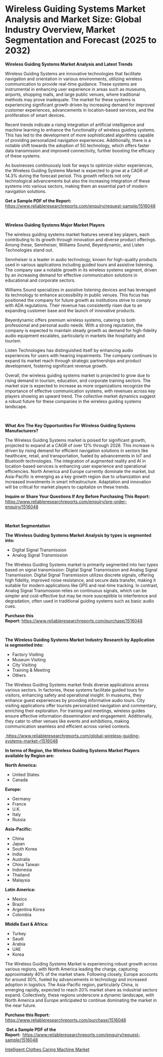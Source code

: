 <p><h1>Wireless Guiding Systems Market Analysis and Market Size: Global Industry Overview, Market Segmentation and Forecast (2025 to 2032)</h1></p><p><strong>Wireless Guiding Systems Market Analysis and Latest Trends</strong></p>
<p><p>Wireless Guiding Systems are innovative technologies that facilitate navigation and orientation in various environments, utilizing wireless communication to provide real-time guidance. These systems are instrumental in enhancing user experience in areas such as museums, airports, shopping malls, and large public venues, where traditional methods may prove inadequate. The market for these systems is experiencing significant growth driven by increasing demand for improved customer experiences, advancements in location-based services, and the proliferation of smart devices.</p><p>Recent trends indicate a rising integration of artificial intelligence and machine learning to enhance the functionality of wireless guiding systems. This has led to the development of more sophisticated algorithms capable of providing personalized navigation experiences. Additionally, there is a notable shift towards the adoption of 5G technology, which offers faster data transmission and improved connectivity, further boosting the efficacy of these systems.</p><p>As businesses continuously look for ways to optimize visitor experiences, the Wireless Guiding Systems Market is expected to grow at a CAGR of 14.3% during the forecast period. This growth reflects not only technological advancements but also the increasing integration of these systems into various sectors, making them an essential part of modern navigation solutions.</p></p>
<p><strong>Get a Sample PDF of the Report:&nbsp;</strong> <a href="https://www.reliableresearchreports.com/enquiry/request-sample/1516048?utm_campaign=48&utm_medium=2&utm_source=Github&utm_content=ia&utm_term=18012025&utm_id=wireless-guiding-systems">https://www.reliableresearchreports.com/enquiry/request-sample/1516048</a></p>
<p>&nbsp;</p>
<p><strong>Wireless Guiding Systems Major Market Players</strong></p>
<p><p>The wireless guiding systems market features several key players, each contributing to its growth through innovation and diverse product offerings. Among these, Sennheiser, Williams Sound, Beyerdynamic, and Listen Technologies stand out.</p><p>Sennheiser is a leader in audio technology, known for high-quality products used in various applications including guided tours and assistive listening. The company saw a notable growth in its wireless systems segment, driven by an increasing demand for effective communication solutions in educational and corporate sectors.</p><p>Williams Sound specializes in assistive listening devices and has leveraged its technology to enhance accessibility in public venues. This focus has positioned the company for future growth as institutions strive to comply with ADA regulations. Their revenue has consistently risen due to an expanding customer base and the launch of innovative products.</p><p>Beyerdynamic offers premium wireless systems, catering to both professional and personal audio needs. With a strong reputation, the company is expected to maintain steady growth as demand for high-fidelity audio equipment escalates, particularly in markets like hospitality and tourism.</p><p>Listen Technologies has distinguished itself by enhancing audio experiences for users with hearing impairments. The company continues to expand its market reach through strategic partnerships and product development, fostering significant revenue growth.</p><p>Overall, the wireless guiding systems market is projected to grow due to rising demand in tourism, education, and corporate training sectors. The market size is expected to increase as more organizations recognize the importance of effective communication systems, with revenues across key players showing an upward trend. The collective market dynamics suggest a robust future for these companies in the wireless guiding systems landscape.</p></p>
<p>&nbsp;</p>
<p><strong>What Are The Key Opportunities For Wireless Guiding Systems Manufacturers?</strong></p>
<p><p>The Wireless Guiding Systems market is poised for significant growth, projected to expand at a CAGR of over 12% through 2028. This increase is driven by rising demand for efficient navigation solutions in sectors like healthcare, retail, and transportation, fueled by advancements in IoT and Bluetooth technologies. The integration of augmented reality and AI in location-based services is enhancing user experience and operational efficiencies. North America and Europe currently dominate the market, but Asia-Pacific is emerging as a key growth region due to urbanization and increased investments in smart infrastructure. Adaptation and innovation will be critical for market players to capitalize on these trends.</p></p>
<p><strong>Inquire or Share Your Questions If Any Before Purchasing This Report:</strong> <a href="https://www.reliableresearchreports.com/enquiry/pre-order-enquiry/1516048?utm_campaign=48&utm_medium=2&utm_source=Github&utm_content=ia&utm_term=18012025&utm_id=wireless-guiding-systems">https://www.reliableresearchreports.com/enquiry/pre-order-enquiry/1516048</a></p>
<p>&nbsp;</p>
<p><strong>Market Segmentation</strong></p>
<p><strong>The Wireless Guiding Systems Market Analysis by types is segmented into:</strong></p>
<p><ul><li>Digital Signal Transmission</li><li>Analog Signal Transmission</li></ul></p>
<p><p>The Wireless Guiding Systems market is primarily segmented into two types based on signal transmission: Digital Signal Transmission and Analog Signal Transmission. Digital Signal Transmission utilizes discrete signals, offering high fidelity, improved noise resistance, and secure data transfer, making it suitable for modern applications like GPS and real-time tracking. In contrast, Analog Signal Transmission relies on continuous signals, which can be simpler and cost-effective but may be more susceptible to interference and degradation, often used in traditional guiding systems such as basic audio cues.</p></p>
<p><strong>Purchase this Report:&nbsp;</strong><a href="https://www.reliableresearchreports.com/purchase/1516048?utm_campaign=48&utm_medium=2&utm_source=Github&utm_content=ia&utm_term=18012025&utm_id=wireless-guiding-systems">https://www.reliableresearchreports.com/purchase/1516048</a></p>
<p>&nbsp;</p>
<p><strong>The Wireless Guiding Systems Market Industry Research by Application is segmented into:</strong></p>
<p><ul><li>Factory Visiting</li><li>Museum Visiting</li><li>City Visiting</li><li>Training & Meeting</li><li>Others</li></ul></p>
<p><p>The Wireless Guiding Systems market finds diverse applications across various sectors. In factories, these systems facilitate guided tours for visitors, enhancing safety and operational insight. In museums, they enhance guest experiences by providing informative audio tours. City visiting applications offer tourists personalized navigation and commentary, enriching their exploration. For training and meetings, wireless guides ensure effective information dissemination and engagement. Additionally, they cater to other venues like events and exhibitions, making communication seamless and efficient across varied contexts.</p></p>
<p><a href="https://www.reliableresearchreports.com/global-wireless-guiding-systems-market-r1516048?utm_campaign=48&utm_medium=2&utm_source=Github&utm_content=ia&utm_term=18012025&utm_id=wireless-guiding-systems">&nbsp;https://www.reliableresearchreports.com/global-wireless-guiding-systems-market-r1516048</a></p>
<p><strong>In terms of Region, the Wireless Guiding Systems Market Players available by Region are:</strong></p>
<p>
    <p> <strong> North America: </strong>
        <ul>
            <li>United States</li>
            <li>Canada</li>
        </ul>
        </p> 
    <p> <strong> Europe: </strong>
        <ul>
            <li>Germany</li>
            <li>France</li>
            <li>U.K.</li>
            <li>Italy</li>
            <li>Russia</li>
        </ul>
        </p> 
    <p> <strong> Asia-Pacific: </strong>
        <ul>
            <li>China</li>
            <li>Japan</li>
            <li>South Korea</li>
            <li>India</li>
            <li>Australia</li>
            <li>China Taiwan</li>
            <li>Indonesia</li>
            <li>Thailand</li>
            <li>Malaysia</li>
        </ul>
        </p> 
    <p> <strong> Latin America: </strong>
        <ul>
            <li>Mexico</li>
            <li>Brazil</li>
            <li>Argentina Korea</li>
            <li>Colombia</li>
        </ul>
        </p> 
    <p> <strong> Middle East & Africa: </strong>
        <ul>
            <li>Turkey</li>
            <li>Saudi</li>
            <li>Arabia</li>
            <li>UAE</li>
            <li>Korea</li>
        </ul>
    </p>
    </p>
<p><p>The Wireless Guiding Systems Market is experiencing robust growth across various regions, with North America leading the charge, capturing approximately 40% of the market share. Following closely, Europe accounts for around 30%, fueled by advancements in technology and increased adoption in logistics. The Asia-Pacific region, particularly China, is emerging rapidly, expected to reach 20% market share as industrial sectors expand. Collectively, these regions underscore a dynamic landscape, with North America and Europe anticipated to continue dominating the market in the near future.</p></p>
<p><strong>Purchase this Report: </strong><a href="https://www.reliableresearchreports.com/purchase/1516048?utm_campaign=48&utm_medium=2&utm_source=Github&utm_content=ia&utm_term=18012025&utm_id=wireless-guiding-systems">https://www.reliableresearchreports.com/purchase/1516048</a></p>
<p>&nbsp;<strong>Get a Sample PDF of the Report:&nbsp;&nbsp;</strong><a href="https://www.reliableresearchreports.com/enquiry/request-sample/1516048?utm_campaign=48&utm_medium=2&utm_source=Github&utm_content=ia&utm_term=18012025&utm_id=wireless-guiding-systems">https://www.reliableresearchreports.com/enquiry/request-sample/1516048</a></p>
<p><strong></strong></p>
<p><p><a href="https://github.com/mathastilley812967/Market-Research-Report-List-1/blob/main/intelligent-clothes-caring-machine-market.md?utm_campaign=48&utm_medium=2&utm_source=Github&utm_content=ia&utm_term=18012025&utm_id=wireless-guiding-systems">Intelligent Clothes Caring Machine Market</a></p></p>